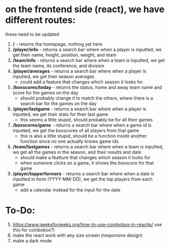 # on the frontend side (react), we have different routes:

these need to be updated

1. **/** - returns the homepage, nothing yet here
2. **/player/info** - returns a search bar where when a player is inputted, we get their name, height, position, weight, and team
3. **/team/info** - returns a search bar where when a team is inputted, we get the team name, its conference, and division
4. **/player/averages** - returns a search bar where when a player is inputted, we get their season averages
   - could add a feature that changes which season it looks for
5. **/boxscores/today** - returns the status, home and away team name and score for the games on the day
   - should probably change it to match the others, where there is a search bar for the games on the day
6. **/player/lastgame** - returns a search bar where when a player is inputted, we get their stats for their last game
   - this seems a little stupid, should probably be for all their games
7. **/boxscores/game** - returns a search bar where when a game id is inputted, we get the boxscores of all players from that game
   - this is also a little stupid, should be a function inside another function since no one actually knows game ids
8. **/team/lastgames** - returns a search bar where when a team is inputted, we get all the games in the season, and their results and date
   - should make a featture that changes which season it looks for
   - when someone clicks on a game, it shows the boxscore for that game
9. **/player/topperformers** - returns a search bar where when a date is inputted in form (YYYY-MM-DD), we get the top players from each game
   - add a calendar instead for the input for the date

<!-- # on the backend side (flask) we have: -->

# To-Do:

<!-- 1. fix /player/lastgame: just make it /player/games so it displays all their games -->
<!-- 2. make a /boxscores that just is similar to topperformers where you input a date and get the boxscore for that date -->

<!-- 3. combine /team/lastgames and /boxscores/game so when you click on a game by the team, you get the boxscore for the whole game -->

<!-- 4. do the same for the newly made /player/games with /boxscores/game -->

5. https://www.geeksforgeeks.org/how-to-use-combobox-in-reactjs/ use this for combobox?\
6. make the react work with any size screen (responsive design)
7. make a dark mode
   <!-- 5. add the season searcher for /player/averages -->
   <!-- 6. add the calendar for inputs -->
